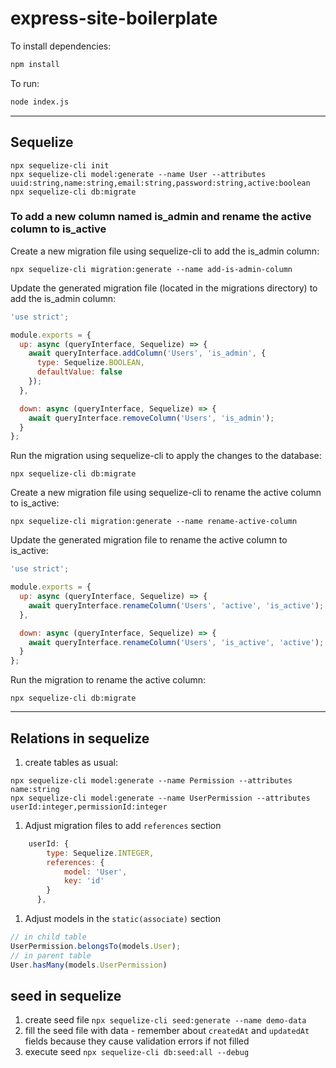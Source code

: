 # express-site-boilerplate

To install dependencies:

```bash
npm install
```

To run:

```bash
node index.js
```

---

## Sequelize

```shell
npx sequelize-cli init
npx sequelize-cli model:generate --name User --attributes uuid:string,name:string,email:string,password:string,active:boolean
npx sequelize-cli db:migrate
```

### To add a new column named is_admin and rename the active column to is_active

Create a new migration file using sequelize-cli to add the is_admin column:

```shell
npx sequelize-cli migration:generate --name add-is-admin-column
```

Update the generated migration file (located in the migrations directory) to add the is_admin column:

```js
'use strict';

module.exports = {
  up: async (queryInterface, Sequelize) => {
    await queryInterface.addColumn('Users', 'is_admin', {
      type: Sequelize.BOOLEAN,
      defaultValue: false
    });
  },

  down: async (queryInterface, Sequelize) => {
    await queryInterface.removeColumn('Users', 'is_admin');
  }
};
```

Run the migration using sequelize-cli to apply the changes to the database:

```shell
npx sequelize-cli db:migrate
```

Create a new migration file using sequelize-cli to rename the active column to is_active:

```shell
npx sequelize-cli migration:generate --name rename-active-column
```

Update the generated migration file to rename the active column to is_active:

```js
'use strict';

module.exports = {
  up: async (queryInterface, Sequelize) => {
    await queryInterface.renameColumn('Users', 'active', 'is_active');
  },

  down: async (queryInterface, Sequelize) => {
    await queryInterface.renameColumn('Users', 'is_active', 'active');
  }
};
```

Run the migration to rename the active column:

```shell
npx sequelize-cli db:migrate
```

---

## Relations in sequelize

1. create tables as usual:
```shell
npx sequelize-cli model:generate --name Permission --attributes name:string
npx sequelize-cli model:generate --name UserPermission --attributes userId:integer,permissionId:integer
```
1. Adjust migration files to add `references` section
```js
    userId: {
        type: Sequelize.INTEGER,
        references: {
            model: 'User',
            key: 'id'
        }
      },
```
1. Adjust models in the `static(associate)` section
```js
// in child table
UserPermission.belongsTo(models.User);
// in parent table
User.hasMany(models.UserPermission)
```

## seed in sequelize

1. create seed file `npx sequelize-cli seed:generate --name demo-data`
1. fill the seed file with data - remember about `createdAt` and `updatedAt` fields because they cause validation errors if not filled
1. execute seed `npx sequelize-cli db:seed:all --debug`